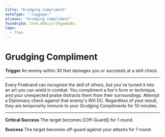 ```yaml
---
title: "Grudging Compliment"
noteType: ":luggage:"
aliases: "Grudging Compliment"
foundryId: Item.8O6izjrUYgq4kAEs
tags:
  - Item
---
```


# Grudging Compliment

**Trigger** An enemy within 30 feet damages you or succeeds at a skill check.

* * *

Every Firebrand can recognize the skill of others, but you've turned it into an art you can wield in combat. You compliment a foe's form or technique, and your unexpected praise distracts them from their surroundings. Attempt a Diplomacy check against that enemy's Will DC. Regardless of your result, they are temporarily immune to your Grudging Compliments for 10 minutes.

* * *

**Critical Success** The target becomes [[Off-Guard]] for 1 round.

**Success** The target becomes off-guard against your attacks for 1 round.
